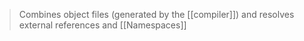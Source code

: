 > Combines object files (generated by the [[compiler]]) and resolves external references and [[Namespaces]]